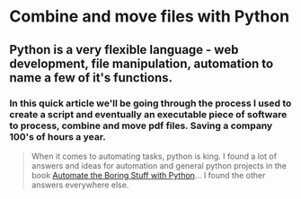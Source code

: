 # Combine and move files with Python

## Python is a very flexible language - web development, file manipulation, automation to name a few of it's functions.

### In this quick article we'll be going through the process I used to create a script and eventually an executable piece of software to process, combine and move pdf files. Saving a company 100's of hours a year.

> When it comes to automating tasks, python is king. I found a lot of answers and ideas for automation and general python projects in the book [Automate the Boring Stuff with Python](https://automatetheboringstuff.com/)... I found the other answers everywhere else.
